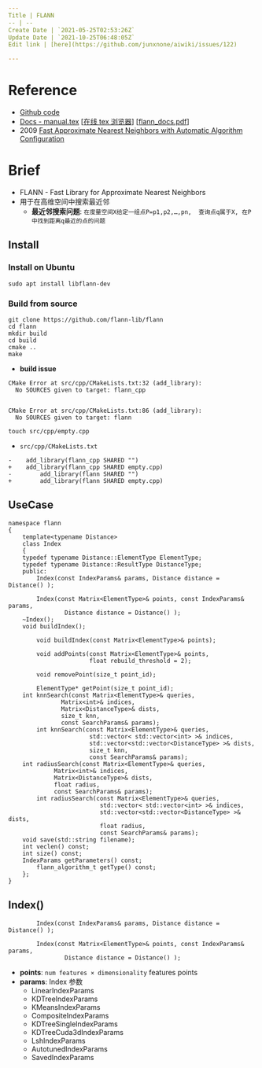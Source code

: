 ```yaml
---
Title | FLANN
-- | --
Create Date | `2021-05-25T02:53:26Z`
Update Date | `2021-10-25T06:48:05Z`
Edit link | [here](https://github.com/junxnone/aiwiki/issues/122)

---
```

# Reference
- [Github code](https://github.com/flann-lib/flann)
- [Docs - manual.tex](https://github.com/flann-lib/flann/blob/master/doc/manual.tex) [[在线 tex 浏览器](http://texviewer.herokuapp.com/)] [[flann_docs.pdf](https://github.com/junxnone/aiwiki/files/7399990/flann_docs.pdf)]
- 2009 [Fast Approximate Nearest Neighbors with Automatic Algorithm Configuration](https://www.cs.ubc.ca/~lowe/papers/09muja.pdf)

# Brief
- FLANN - Fast Library for Approximate Nearest Neighbors
- 用于在高维空间中搜索最近邻
  - **最近邻搜索问题**: `在度量空间X给定一组点P=p1,p2,…,pn,  查询点q属于X, 在P中找到距离q最近的点的问题`


## Install

### Install on Ubuntu

```
sudo apt install libflann-dev
```

### Build from source

```
git clone https://github.com/flann-lib/flann
cd flann
mkdir build
cd build
cmake ..
make
```

- **build issue**

```
CMake Error at src/cpp/CMakeLists.txt:32 (add_library):
  No SOURCES given to target: flann_cpp


CMake Error at src/cpp/CMakeLists.txt:86 (add_library):
  No SOURCES given to target: flann
```

```
touch src/cpp/empty.cpp
```

- `src/cpp/CMakeLists.txt`

```
-    add_library(flann_cpp SHARED "")
+    add_library(flann_cpp SHARED empty.cpp)
-        add_library(flann SHARED "")
+        add_library(flann SHARED empty.cpp)
```


## UseCase

```
namespace flann
{
    template<typename Distance>
    class Index 
    {
	typedef typename Distance::ElementType ElementType;
	typedef typename Distance::ResultType DistanceType;
    public:
        Index(const IndexParams& params, Distance distance = Distance() );
        
        Index(const Matrix<ElementType>& points, const IndexParams& params,
                Distance distance = Distance() );
	~Index();
	void buildIndex();        
        
        void buildIndex(const Matrix<ElementType>& points);
        
        void addPoints(const Matrix<ElementType>& points, 
                       float rebuild_threshold = 2);
        
        void removePoint(size_t point_id);
        
        ElementType* getPoint(size_t point_id);
	int knnSearch(const Matrix<ElementType>& queries, 
		       Matrix<int>& indices, 
		       Matrix<DistanceType>& dists, 
		       size_t knn, 
		       const SearchParams& params);
        int knnSearch(const Matrix<ElementType>& queries,
                       std::vector< std::vector<int> >& indices,
                       std::vector<std::vector<DistanceType> >& dists,
                       size_t knn,
                       const SearchParams& params);
	int radiusSearch(const Matrix<ElementType>& queries, 
			 Matrix<int>& indices, 
			 Matrix<DistanceType>& dists, 
			 float radius, 
			 const SearchParams& params);
        int radiusSearch(const Matrix<ElementType>& queries,
                          std::vector< std::vector<int> >& indices,
                          std::vector<std::vector<DistanceType> >& dists,
                          float radius,
                          const SearchParams& params);
	void save(std::string filename);
	int veclen() const;
	int size() const;
	IndexParams getParameters() const;
        flann_algorithm_t getType() const;
    };
}
```

## Index()
```
        Index(const IndexParams& params, Distance distance = Distance() );
        
        Index(const Matrix<ElementType>& points, const IndexParams& params,
                Distance distance = Distance() );
```

- **points**: `num features × dimensionality` features points
- **params**: Index 参数
  - LinearIndexParams
  - KDTreeIndexParams
  - KMeansIndexParams
  - CompositeIndexParams
  - KDTreeSingleIndexParams
  - KDTreeCuda3dIndexParams
  - LshIndexParams
  - AutotunedIndexParams
  - SavedIndexParams
